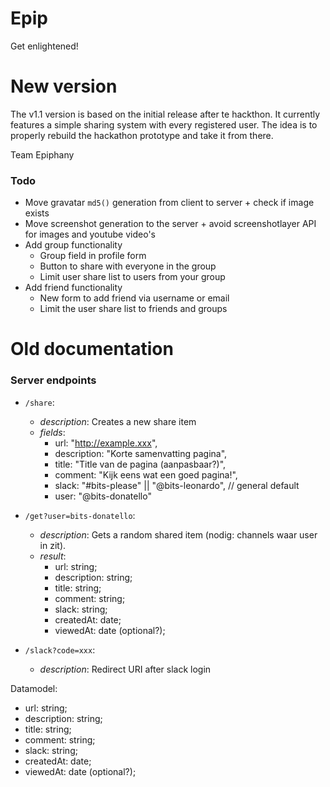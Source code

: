 # Epip

Get enlightened!

# New version

The v1.1 version is based on the initial release after te hackthon.
It currently features a simple sharing system with every registered user.
The idea is to properly rebuild the hackathon prototype and take it from there.

Team Epiphany

### Todo

* Move gravatar `md5()` generation from client to server + check if image exists
* Move screenshot generation to the server + avoid screenshotlayer API for images and youtube video's
* Add group functionality
    * Group field in profile form
    * Button to share with everyone in the group
    * Limit user share list to users from your group
* Add friend functionality
    * New form to add friend via username or email
    * Limit the user share list to friends and groups

# Old documentation

### Server endpoints

* `/share`:
    * _description_: Creates a new share item
    * _fields_: 
        * url: "http://example.xxx",
        * description: "Korte samenvatting pagina",
        * title: "Title van de pagina (aanpasbaar?)",
        * comment: "Kijk eens wat een goed pagina!",
        * slack: "#bits-please" || "@bits-leonardo", // general default
        * user: "@bits-donatello"

* `/get?user=bits-donatello`:
    * _description_: Gets a random shared item (nodig: channels waar user in zit).
    * _result_: 
        * url: string;
        * description: string;
        * title: string;
        * comment: string;
        * slack: string;
        * createdAt: date;
        * viewedAt: date (optional?);

* `/slack?code=xxx`:
    * _description_: Redirect URI after slack login

Datamodel:
* url: string;
* description: string;
* title: string;
* comment: string;
* slack: string;
* createdAt: date;
* viewedAt: date (optional?);
